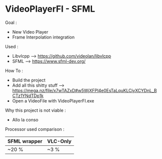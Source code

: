 # VideoPlayerFI - SFML

Goal :
  - New Video Player
  - Frame Interpolation integration


Used :
 - Libvlcpp --> https://github.com/videolan/libvlcpp
 - SFML     --> https://www.sfml-dev.org/
  
How To :

 - Build the project
 - Add all this shitty stuff --> https://mega.nz/file/x7wTAZxD#w5WjXFPl4e0EsTaLquKLCiyXCYDnL_BCTz1YNdTDp1k
 - Open a VideoFile with VideoPlayerFI.exe

Why this project is not viable :

  - Allo la conso
  
Processor used comparison :

|SFML wrapper|VLC-Only|
|-------------|-------------|
|~20 %|~3 %|
